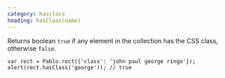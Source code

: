 ```yaml
---
category: hasclass
heading: hasClass(name)
---
```


Returns boolean `true` if any element in the collection has the CSS class, otherwise `false`.

    var rect = Pablo.rect({'class': 'john paul george ringo'});
    alert(rect.hasClass('george')); // true
